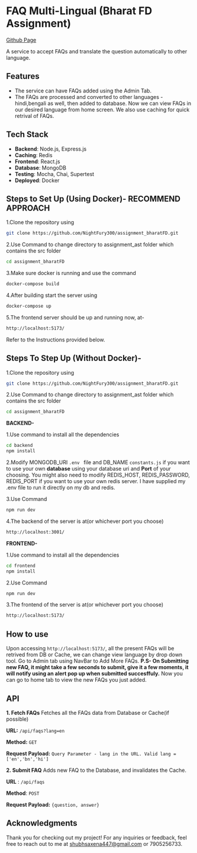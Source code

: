 # FAQ Multi-Lingual (Bharat FD Assignment)

[Github Page](https://github.com/NightFury300/assignment_bharatFD)

A service to accept FAQs and translate the question automatically to other language.

## Features
- The service can have FAQs added using the Admin Tab.
- The FAQs are processed and converted to other languages - hindi,bengali as well, then added to database. Now we can view FAQs in our desired language from home screen. We also use caching for quick retrival of FAQs.

## Tech Stack
- **Backend**: Node.js, Express.js
- **Caching**: Redis
- **Frontend**: React.js
- **Database**: MongoDB
- **Testing**: Mocha, Chai, Supertest
- **Deployed**: Docker

## Steps to Set Up (Using Docker)- RECOMMEND APPROACH

1.Clone the repository using
```sh
git clone https://github.com/NightFury300/assignment_bharatFD.git
```

2.Use Command to change directory to assignment_ast folder which contains the src folder
```sh
cd assignment_bharatFD
```

3.Make sure docker is running and use the command
```sh
docker-compose build
```

4.After building start the server using
```sh
docker-compose up
```

5.The frontend server should be up and running now, at-
```sh
http://localhost:5173/
```
Refer to the Instructions provided below.

## Steps To Step Up (Without Docker)-

1.Clone the repository using
```sh
git clone https://github.com/NightFury300/assignment_bharatFD.git
```
2.Use Command to change directory to assignment_ast folder which contains the src folder
```sh
cd assignment_bharatFD
```

**BACKEND-**

1.Use command to install all the dependencies
```sh
cd backend
npm install
```

2.Modify MONGODB_URI ```.env ``` file and DB_NAME ```constants.js``` if you want to use your own **database** using your database uri and **Port** of your choosing. You might also need to modify REDIS_HOST, REDIS_PASSWORD, REDIS_PORT if you want to use your own redis server. I have supplied my .env file to run it directly on my db and redis.

3.Use Command
```sh 
npm run dev
```

4.The backend of the server is at(or whichever port you choose)
```sh 
http://localhost:3001/
```

**FRONTEND-**

1.Use command to install all the dependencies
```sh
cd frontend
npm install
```

2.Use Command
```sh 
npm run dev
```

3.The frontend of the server is at(or whichever port you choose)
```sh 
http://localhost:5173/
```


## How to use

Upon accessing `http://localhost:5173/`, all the present FAQs will be retrived from DB or Cache, we can change view language by drop down tool.
Go to Admin tab using NavBar to Add More FAQs. **P.S- On Submitting new FAQ, it might take a few seconds to submit, give it a few moments, it will notify using an alert pop up when submitted succesffuly.**
Now you can go to home tab to view the new FAQs you just added.

## API

**1. Fetch FAQs**
Fetches all the FAQs data from Database or Cache(if possible)

**URL:** ```/api/faqs?lang=en```

**Method:** ```GET```

**Request Payload:** `Query Parameter - lang in the URL. Valid lang = ['en','bn','hi']`

**2. Submit FAQ**
Adds new FAQ to the Database, and invalidates the Cache.

**URL** : ```/api/faqs```

**Method**: ```POST```

**Request Payload:** `{question, answer}`

## Acknowledgments
Thank you for checking out my project! For any inquiries or feedback, feel free to reach out to me at [shubhsaxena447@gmail.com](mailto:shubhsaxena447@gmail.com) or 7905256733.
